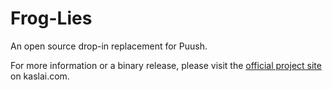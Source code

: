 Frog-Lies
=========

An open source drop-in replacement for Puush.

For more information or a binary release, please visit the [official project site] on kaslai.com.

[official project site]:http://kaslai.com/projects/froglies/